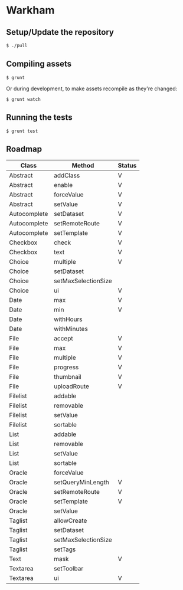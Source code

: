 # Warkham

## Setup/Update the repository

```bash
$ ./pull
```

## Compiling assets

```
$ grunt
```

Or during development, to make assets recompile as they're changed:

```
$ grunt watch
```

## Running the tests

```
$ grunt test
```

## Roadmap

| Class        | Method                  | Status |
| --------     | ----------------------- | ------ |
| Abstract     | addClass                | V      |
| Abstract     | enable                  | V      |
| Abstract     | forceValue              | V      |
| Abstract     | setValue                | V      |
| Autocomplete | setDataset              | V      |
| Autocomplete | setRemoteRoute          | V      |
| Autocomplete | setTemplate             | V      |
| Checkbox     | check                   | V      |
| Checkbox     | text                    | V      |
| Choice       | multiple                | V      |
| Choice       | setDataset              |        |
| Choice       | setMaxSelectionSize     |        |
| Choice       | ui                      | V      |
| Date         | max                     | V      |
| Date         | min                     | V      |
| Date         | withHours               |        |
| Date         | withMinutes             |        |
| File         | accept                  | V      |
| File         | max                     | V      |
| File         | multiple                | V      |
| File         | progress                | V      |
| File         | thumbnail               | V      |
| File         | uploadRoute             | V      |
| Filelist     | addable                 |        |
| Filelist     | removable               |        |
| Filelist     | setValue                |        |
| Filelist     | sortable                |        |
| List         | addable                 |        |
| List         | removable               |        |
| List         | setValue                |        |
| List         | sortable                |        |
| Oracle       | forceValue              |        |
| Oracle       | setQueryMinLength       | V      |
| Oracle       | setRemoteRoute          | V      |
| Oracle       | setTemplate             | V      |
| Oracle       | setValue                |        |
| Taglist      | allowCreate             |        |
| Taglist      | setDataset              |        |
| Taglist      | setMaxSelectionSize     |        |
| Taglist      | setTags                 |        |
| Text         | mask                    | V      |
| Textarea     | setToolbar              |        |
| Textarea     | ui                      | V      |
